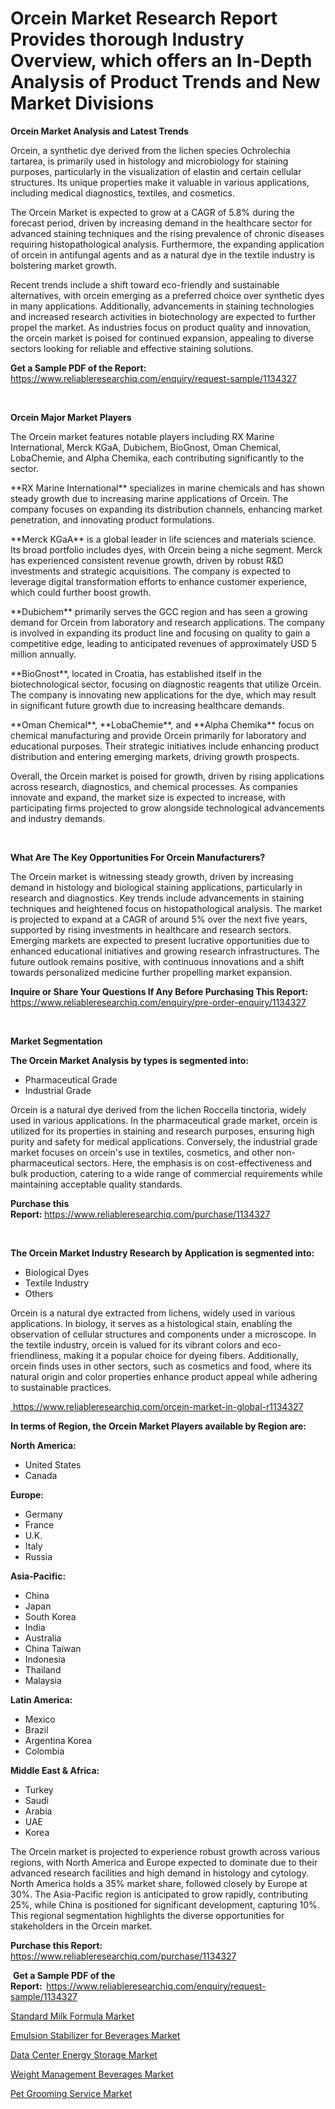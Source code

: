 <p><h1>Orcein Market Research Report Provides thorough Industry Overview, which offers an In-Depth Analysis of Product Trends and New Market Divisions</h1></p><p><strong>Orcein Market Analysis and Latest Trends</strong></p>
<p><p>Orcein, a synthetic dye derived from the lichen species Ochrolechia tartarea, is primarily used in histology and microbiology for staining purposes, particularly in the visualization of elastin and certain cellular structures. Its unique properties make it valuable in various applications, including medical diagnostics, textiles, and cosmetics. </p><p>The Orcein Market is expected to grow at a CAGR of 5.8% during the forecast period, driven by increasing demand in the healthcare sector for advanced staining techniques and the rising prevalence of chronic diseases requiring histopathological analysis. Furthermore, the expanding application of orcein in antifungal agents and as a natural dye in the textile industry is bolstering market growth. </p><p>Recent trends include a shift toward eco-friendly and sustainable alternatives, with orcein emerging as a preferred choice over synthetic dyes in many applications. Additionally, advancements in staining technologies and increased research activities in biotechnology are expected to further propel the market. As industries focus on product quality and innovation, the orcein market is poised for continued expansion, appealing to diverse sectors looking for reliable and effective staining solutions.</p></p>
<p><strong>Get a Sample PDF of the Report:&nbsp;</strong> <a href="https://www.reliableresearchiq.com/enquiry/request-sample/1134327?utm_campaign=1117&utm_medium=2&utm_source=Github&utm_content=ia&utm_term=18112024&utm_id=orcein">https://www.reliableresearchiq.com/enquiry/request-sample/1134327</a></p>
<p>&nbsp;</p>
<p><strong>Orcein Major Market Players</strong></p>
<p><p>The Orcein market features notable players including RX Marine International, Merck KGaA, Dubichem, BioGnost, Oman Chemical, LobaChemie, and Alpha Chemika, each contributing significantly to the sector.</p><p>**RX Marine International** specializes in marine chemicals and has shown steady growth due to increasing marine applications of Orcein. The company focuses on expanding its distribution channels, enhancing market penetration, and innovating product formulations.</p><p>**Merck KGaA** is a global leader in life sciences and materials science. Its broad portfolio includes dyes, with Orcein being a niche segment. Merck has experienced consistent revenue growth, driven by robust R&D investments and strategic acquisitions. The company is expected to leverage digital transformation efforts to enhance customer experience, which could further boost growth.</p><p>**Dubichem** primarily serves the GCC region and has seen a growing demand for Orcein from laboratory and research applications. The company is involved in expanding its product line and focusing on quality to gain a competitive edge, leading to anticipated revenues of approximately USD 5 million annually.</p><p>**BioGnost**, located in Croatia, has established itself in the biotechnological sector, focusing on diagnostic reagents that utilize Orcein. The company is innovating new applications for the dye, which may result in significant future growth due to increasing healthcare demands.</p><p>**Oman Chemical**, **LobaChemie**, and **Alpha Chemika** focus on chemical manufacturing and provide Orcein primarily for laboratory and educational purposes. Their strategic initiatives include enhancing product distribution and entering emerging markets, driving growth prospects.</p><p>Overall, the Orcein market is poised for growth, driven by rising applications across research, diagnostics, and chemical processes. As companies innovate and expand, the market size is expected to increase, with participating firms projected to grow alongside technological advancements and industry demands.</p></p>
<p>&nbsp;</p>
<p><strong>What Are The Key Opportunities For Orcein Manufacturers?</strong></p>
<p><p>The Orcein market is witnessing steady growth, driven by increasing demand in histology and biological staining applications, particularly in research and diagnostics. Key trends include advancements in staining techniques and heightened focus on histopathological analysis. The market is projected to expand at a CAGR of around 5% over the next five years, supported by rising investments in healthcare and research sectors. Emerging markets are expected to present lucrative opportunities due to enhanced educational initiatives and growing research infrastructures. The future outlook remains positive, with continuous innovations and a shift towards personalized medicine further propelling market expansion.</p></p>
<p><strong>Inquire or Share Your Questions If Any Before Purchasing This Report:</strong> <a href="https://www.reliableresearchiq.com/enquiry/pre-order-enquiry/1134327?utm_campaign=1117&utm_medium=2&utm_source=Github&utm_content=ia&utm_term=18112024&utm_id=orcein">https://www.reliableresearchiq.com/enquiry/pre-order-enquiry/1134327</a></p>
<p>&nbsp;</p>
<p><strong>Market Segmentation</strong></p>
<p><strong>The Orcein Market Analysis by types is segmented into:</strong></p>
<p><ul><li>Pharmaceutical Grade</li><li>Industrial Grade</li></ul></p>
<p><p>Orcein is a natural dye derived from the lichen Roccella tinctoria, widely used in various applications. In the pharmaceutical grade market, orcein is utilized for its properties in staining and research purposes, ensuring high purity and safety for medical applications. Conversely, the industrial grade market focuses on orcein's use in textiles, cosmetics, and other non-pharmaceutical sectors. Here, the emphasis is on cost-effectiveness and bulk production, catering to a wide range of commercial requirements while maintaining acceptable quality standards.</p></p>
<p><strong>Purchase this Report:&nbsp;</strong><a href="https://www.reliableresearchiq.com/purchase/1134327?utm_campaign=1117&utm_medium=2&utm_source=Github&utm_content=ia&utm_term=18112024&utm_id=orcein">https://www.reliableresearchiq.com/purchase/1134327</a></p>
<p>&nbsp;</p>
<p><strong>The Orcein Market Industry Research by Application is segmented into:</strong></p>
<p><ul><li>Biological Dyes</li><li>Textile Industry</li><li>Others</li></ul></p>
<p><p>Orcein is a natural dye extracted from lichens, widely used in various applications. In biology, it serves as a histological stain, enabling the observation of cellular structures and components under a microscope. In the textile industry, orcein is valued for its vibrant colors and eco-friendliness, making it a popular choice for dyeing fibers. Additionally, orcein finds uses in other sectors, such as cosmetics and food, where its natural origin and color properties enhance product appeal while adhering to sustainable practices.</p></p>
<p><a href="https://www.reliableresearchiq.com/orcein-market-in-global-r1134327?utm_campaign=1117&utm_medium=2&utm_source=Github&utm_content=ia&utm_term=18112024&utm_id=orcein">&nbsp;https://www.reliableresearchiq.com/orcein-market-in-global-r1134327</a></p>
<p><strong>In terms of Region, the Orcein Market Players available by Region are:</strong></p>
<p>
    <p> <strong> North America: </strong>
        <ul>
            <li>United States</li>
            <li>Canada</li>
        </ul>
        </p> 
    <p> <strong> Europe: </strong>
        <ul>
            <li>Germany</li>
            <li>France</li>
            <li>U.K.</li>
            <li>Italy</li>
            <li>Russia</li>
        </ul>
        </p> 
    <p> <strong> Asia-Pacific: </strong>
        <ul>
            <li>China</li>
            <li>Japan</li>
            <li>South Korea</li>
            <li>India</li>
            <li>Australia</li>
            <li>China Taiwan</li>
            <li>Indonesia</li>
            <li>Thailand</li>
            <li>Malaysia</li>
        </ul>
        </p> 
    <p> <strong> Latin America: </strong>
        <ul>
            <li>Mexico</li>
            <li>Brazil</li>
            <li>Argentina Korea</li>
            <li>Colombia</li>
        </ul>
        </p> 
    <p> <strong> Middle East & Africa: </strong>
        <ul>
            <li>Turkey</li>
            <li>Saudi</li>
            <li>Arabia</li>
            <li>UAE</li>
            <li>Korea</li>
        </ul>
    </p>
    </p>
<p><p>The Orcein market is projected to experience robust growth across various regions, with North America and Europe expected to dominate due to their advanced research facilities and high demand in histology and cytology. North America holds a 35% market share, followed closely by Europe at 30%. The Asia-Pacific region is anticipated to grow rapidly, contributing 25%, while China is positioned for significant development, capturing 10%. This regional segmentation highlights the diverse opportunities for stakeholders in the Orcein market.</p></p>
<p><strong>Purchase this Report: </strong><a href="https://www.reliableresearchiq.com/purchase/1134327?utm_campaign=1117&utm_medium=2&utm_source=Github&utm_content=ia&utm_term=18112024&utm_id=orcein">https://www.reliableresearchiq.com/purchase/1134327</a></p>
<p>&nbsp;<strong>Get a Sample PDF of the Report:&nbsp;&nbsp;</strong><a href="https://www.reliableresearchiq.com/enquiry/request-sample/1134327?utm_campaign=1117&utm_medium=2&utm_source=Github&utm_content=ia&utm_term=18112024&utm_id=orcein">https://www.reliableresearchiq.com/enquiry/request-sample/1134327</a></p>
<p><strong></strong></p>
<p><p><a href="https://www.linkedin.com/pulse/investing-standard-milk-formula-market-trends-leading-products-nd88c?utm_campaign=1117&utm_medium=2&utm_source=Github&utm_content=ia&utm_term=18112024&utm_id=orcein">Standard Milk Formula Market</a></p><p><a href="https://www.linkedin.com/pulse/emulsion-stabilizer-beverages-market-segmentation-in-depth-deacc?utm_campaign=1117&utm_medium=2&utm_source=Github&utm_content=ia&utm_term=18112024&utm_id=orcein">Emulsion Stabilizer for Beverages Market</a></p><p><a href="https://issuu.com/reportprime-2/docs/data-center-energy-storage-market-s_3c2746c6d41376?utm_campaign=1117&utm_medium=2&utm_source=Github&utm_content=ia&utm_term=18112024&utm_id=orcein">Data Center Energy Storage Market</a></p><p><a href="https://www.linkedin.com/pulse/weight-management-beverages-market-penetration-strategies-untapped-nqfsc?utm_campaign=1117&utm_medium=2&utm_source=Github&utm_content=ia&utm_term=18112024&utm_id=orcein">Weight Management Beverages Market</a></p><p><a href="https://issuu.com/reportprime-2/docs/pet-grooming-service-market-size-20_f24be3a92c9000?utm_campaign=1117&utm_medium=2&utm_source=Github&utm_content=ia&utm_term=18112024&utm_id=orcein">Pet Grooming Service Market</a></p></p>